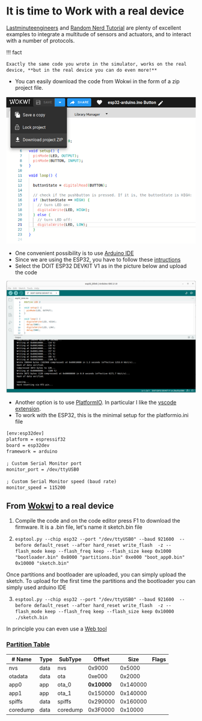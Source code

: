 
# It is time to Work with a real device

[Lastminuteengineers](https://lastminuteengineers.com/getting-started-with-esp32/) and [Random Nerd Tutorial](https://randomnerdtutorials.com/projects-esp32/) are plenty of excellent examples to integrate a multitude of sensors and actuators, and to interact with a number of protocols.

!!! fact

    Exactly the same code you wrote in the simulator, works on the real device, **but in the real device you can do even more!**

* You can easily download the code from Wokwi in the form of a zip project file. 

![](assets/images/2024-12-16-17-01-45.png)

* One convenient possibility is to use [Arduino IDE](https://support.arduino.cc/hc/en-us/articles/360019833020-Download-and-install-Arduino-IDE) 
* Since we are using the ESP32, you have to follow these [intructions](https://randomnerdtutorials.com/installing-the-esp32-board-in-arduino-ide-windows-instructions/)
* Select the DOIT ESP32 DEVKIT V1 as in the picture below and upload the code

![](assets/images/2023-07-18-13-48-40.png)

* Another option is to use [PlatformIO](https://platformio.org/). In particular I like the [vscode extension](https://docs.platformio.org/en/latest/integration/ide/vscode.html). 
* To work with the ESP32, this is the minimal setup for the platformio.ini file

```
[env:esp32dev]
platform = espressif32
board = esp32dev
framework = arduino

; Custom Serial Monitor port
monitor_port = /dev/ttyUSB0

; Custom Serial Monitor speed (baud rate)
monitor_speed = 115200
```

## From [Wokwi](https://wokwi.com/) to a real device

1. Compile the code and on the code editor press F1 to download the firmware. It is a .bin file, let's name it sketch.bin file 
2. ```
   esptool.py --chip esp32 --port "/dev/ttyUSB0" --baud 921600  --before default_reset --after hard_reset write_flash  -z --flash_mode keep --flash_freq keep --flash_size keep 0x1000 "bootloader.bin" 0x8000 "partitions.bin" 0xe000 "boot_app0.bin" 0x10000 "sketch.bin"
   ```
Once partitions and bootloader are uploaded, you can simply upload the sketch. To upload for the first time the partitions and the bootloader you can simply used arduino IDE 

3. ```
   esptool.py --chip esp32 --port "/dev/ttyUSB0" --baud 921600  --before default_reset --after hard_reset write_flash  -z --flash_mode keep --flash_freq keep --flash_size keep 0x10000 ./sketch.bin 
   ```

In principle you can even use a [Web tool](https://learn.adafruit.com/adafruit-metro-esp32-s2/web-serial-esptool)

### [Partition Table](https://docs.espressif.com/projects/esp-idf/en/stable/esp32/api-guides/partition-tables.html)

| # Name   |    Type    |  SubType  |  Offset     |   Size    |  Flags |
|----------|------------|-----------|-------------|-----------|--------|
| nvs      |       data |  nvs      |      0x9000 |   0x5000  |        |
| otadata  |   data     |  ota      |      0xe000 |   0x2000  |        |
| app0     |      app   |   ota_0   |    **0x10000**  |  0x140000 |        |
| app1     |      app   |   ota_1   |    0x150000 | 0x140000  |        |
| spiffs   |    data    |  spiffs   |   0x290000  | 0x160000  |        |
| coredump |  data      |  coredump | 0x3F0000    | 0x10000   |        |